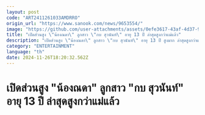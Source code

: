 ```yaml
---
layout: post
code: "ART2411261033AMDRRO"
origin_url: "https://www.sanook.com/news/9653554/"
image: "https://github.com/user-attachments/assets/0efe3617-43af-4d37-9312-ea20cab97f56"
title: "เปิดส่วนสูง \"น้องณดา\" ลูกสาว \"กบ สุวนันท์\" อายุ 13 ปี ล่าสุดสูงกว่าแม่แล้ว"
description: "เปิดส่วนสูง \"น้องณดา\" ลูกสาว \"กบ สุวนันท์\" อายุ 13 ปี สูงมาก ล่าสุดสูงกว่าแม่แล้ว"
category: "ENTERTAINMENT"
language: "th"
date: 2024-11-26T18:20:32.562Z
---
```


# เปิดส่วนสูง "น้องณดา" ลูกสาว "กบ สุวนันท์" อายุ 13 ปี ล่าสุดสูงกว่าแม่แล้ว